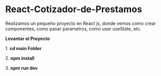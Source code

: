 # React-Cotizador-de-Prestamos
Realizamos un pequeño proyecto en React js, donde vemos como crear componentes, como pasar parametros, como usar useState, etc.


**Levantar el Proyecto**

1\. **cd main Folder**

2\. **npm install**

3\. **npm run dev**
